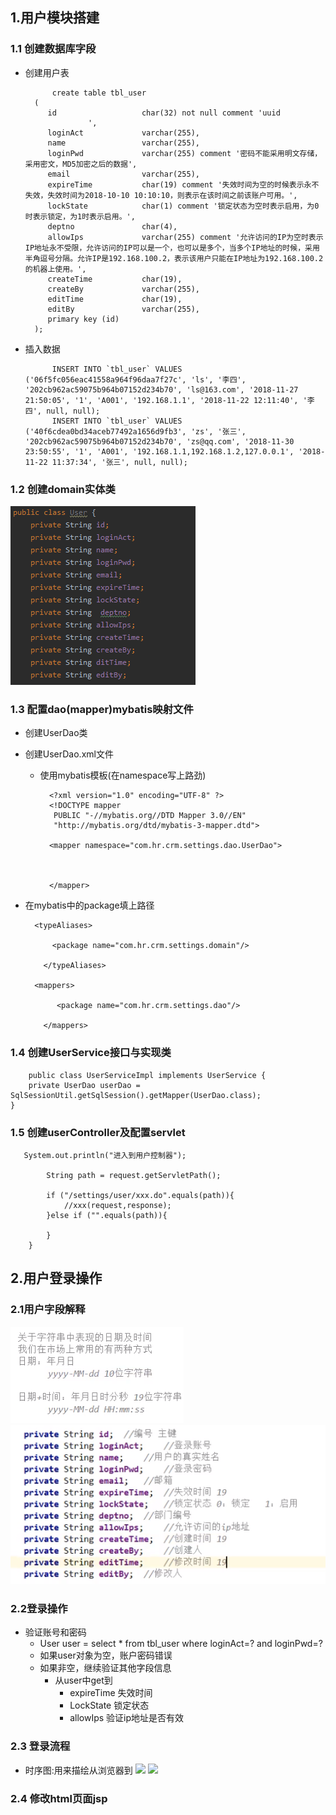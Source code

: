 ## 1.用户模块搭建
### 1.1 创建数据库字段
* 创建用户表

			create table tbl_user
		(
		   id                   char(32) not null comment 'uuid
		            ',
		   loginAct             varchar(255),
		   name                 varchar(255),
		   loginPwd             varchar(255) comment '密码不能采用明文存储，采用密文，MD5加密之后的数据',
		   email                varchar(255),
		   expireTime           char(19) comment '失效时间为空的时候表示永不失效，失效时间为2018-10-10 10:10:10，则表示在该时间之前该账户可用。',
		   lockState            char(1) comment '锁定状态为空时表示启用，为0时表示锁定，为1时表示启用。',
		   deptno               char(4),
		   allowIps             varchar(255) comment '允许访问的IP为空时表示IP地址永不受限，允许访问的IP可以是一个，也可以是多个，当多个IP地址的时候，采用半角逗号分隔。允许IP是192.168.100.2，表示该用户只能在IP地址为192.168.100.2的机器上使用。',
		   createTime           char(19),
		   createBy             varchar(255),
		   editTime             char(19),
		   editBy               varchar(255),
		   primary key (id)
		);
* 插入数据

			INSERT INTO `tbl_user` VALUES ('06f5fc056eac41558a964f96daa7f27c', 'ls', '李四', '202cb962ac59075b964b07152d234b70', 'ls@163.com', '2018-11-27 21:50:05', '1', 'A001', '192.168.1.1', '2018-11-22 12:11:40', '李四', null, null);
			INSERT INTO `tbl_user` VALUES ('40f6cdea0bd34aceb77492a1656d9fb3', 'zs', '张三', '202cb962ac59075b964b07152d234b70', 'zs@qq.com', '2018-11-30 23:50:55', '1', 'A001', '192.168.1.1,192.168.1.2,127.0.0.1', '2018-11-22 11:37:34', '张三', null, null);



### 1.2 创建domain实体类
![](15.png)
### 1.3 配置dao(mapper)mybatis映射文件
* 创建UserDao类
* 创建UserDao.xml文件
	* 使用mybatis模板(在namespace写上路劲)
	
			<?xml version="1.0" encoding="UTF-8" ?>
			<!DOCTYPE mapper
			 PUBLIC "-//mybatis.org//DTD Mapper 3.0//EN"
			 "http://mybatis.org/dtd/mybatis-3-mapper.dtd">
			
			<mapper namespace="com.hr.crm.settings.dao.UserDao">
				
				
				
			</mapper>
* 在mybatis中的package填上路径
		 
		<typeAliases>
		  
		  	<package name="com.hr.crm.settings.domain"/>
		  	
		  </typeAliases>
		
		<mappers>
		   
		     <package name="com.hr.crm.settings.dao"/>
		    
		  </mappers>
### 1.4 创建UserService接口与实现类
	
		public class UserServiceImpl implements UserService {
	    private UserDao userDao = SqlSessionUtil.getSqlSession().getMapper(UserDao.class);
	}
### 1.5 创建userController及配置servlet
	   System.out.println("进入到用户控制器");
	
	        String path = request.getServletPath();
	
	        if ("/settings/user/xxx.do".equals(path)){
	            //xxx(request,response);
	        }else if ("".equals(path)){
	
	        }
	    }

## 2.用户登录操作
### 2.1用户字段解释
![](16.png)
![](17.png)
### 2.2登录操作
* 验证账号和密码
	* User user = select * from tbl_user where loginAct=? and loginPwd=?
	* 如果user对象为空，账户密码错误
	* 如果非空，继续验证其他字段信息
		* 从user中get到
			* expireTime 失效时间
			* LockState 锁定状态
			* allowIps 验证ip地址是否有效 
			
### 2.3 登录流程
* 时序图:用来描绘从浏览器到
![](19.png)
![](18.png)


### 2.4 修改html页面jsp